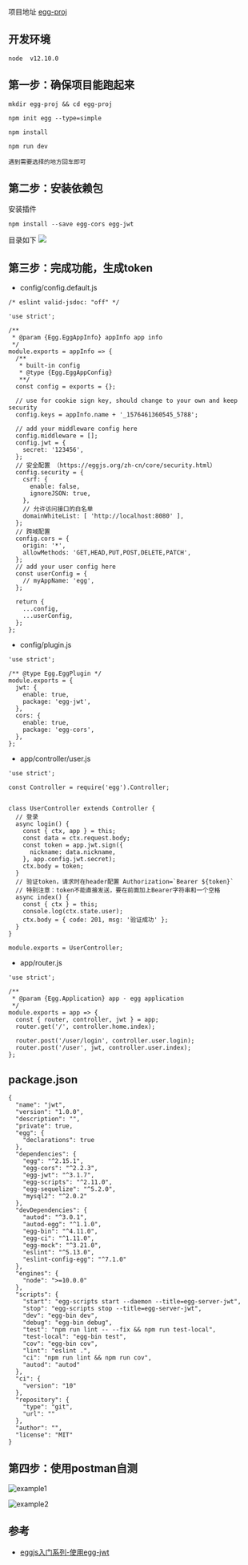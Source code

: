 项目地址
[egg-proj](https://github.com/XingGuoZM/egg-proj)

## 开发环境
```
node  v12.10.0
```

## 第一步：确保项目能跑起来
```
mkdir egg-proj && cd egg-proj

npm init egg --type=simple

npm install

npm run dev

遇到需要选择的地方回车即可
```
## 第二步：安装依赖包

安装插件
```
npm install --save egg-cors egg-jwt
```

目录如下
![](https://img2020.cnblogs.com/blog/1347757/202008/1347757-20200815192621117-918932188.png)
 

## 第三步：完成功能，生成token
- config/config.default.js
 
```
/* eslint valid-jsdoc: "off" */

'use strict';

/**
 * @param {Egg.EggAppInfo} appInfo app info
 */
module.exports = appInfo => {
  /**
   * built-in config
   * @type {Egg.EggAppConfig}
   **/
  const config = exports = {};

  // use for cookie sign key, should change to your own and keep security
  config.keys = appInfo.name + '_1576461360545_5788';

  // add your middleware config here
  config.middleware = [];
  config.jwt = {
    secret: '123456',
  };
  // 安全配置 （https://eggjs.org/zh-cn/core/security.html）
  config.security = {
    csrf: {
      enable: false,
      ignoreJSON: true,
    },
    // 允许访问接口的白名单
    domainWhiteList: [ 'http://localhost:8080' ],
  };
  // 跨域配置
  config.cors = {
    origin: '*',
    allowMethods: 'GET,HEAD,PUT,POST,DELETE,PATCH',
  };
  // add your user config here
  const userConfig = {
    // myAppName: 'egg',
  };

  return {
    ...config,
    ...userConfig,
  };
};
```

- config/plugin.js
 
```
'use strict';

/** @type Egg.EggPlugin */
module.exports = {
  jwt: {
    enable: true,
    package: 'egg-jwt',
  },
  cors: {
    enable: true,
    package: 'egg-cors',
  },
};
```

- app/controller/user.js
 
```
'use strict';

const Controller = require('egg').Controller;


class UserController extends Controller {
  // 登录
  async login() {
    const { ctx, app } = this;
    const data = ctx.request.body;
    const token = app.jwt.sign({
      nickname: data.nickname,
    }, app.config.jwt.secret);
    ctx.body = token;
  }
  // 验证token，请求时在header配置 Authorization=`Bearer ${token}`
  // 特别注意：token不能直接发送，要在前面加上Bearer字符串和一个空格
  async index() {
    const { ctx } = this;
    console.log(ctx.state.user);
    ctx.body = { code: 201, msg: '验证成功' };
  }
}

module.exports = UserController;
```

- app/router.js
 
```
'use strict';

/**
 * @param {Egg.Application} app - egg application
 */
module.exports = app => {
  const { router, controller, jwt } = app;
  router.get('/', controller.home.index);

  router.post('/user/login', controller.user.login);
  router.post('/user', jwt, controller.user.index);
};
```

## package.json
```
{
  "name": "jwt",
  "version": "1.0.0",
  "description": "",
  "private": true,
  "egg": {
    "declarations": true
  },
  "dependencies": {
    "egg": "^2.15.1",
    "egg-cors": "^2.2.3",
    "egg-jwt": "^3.1.7",
    "egg-scripts": "^2.11.0",
    "egg-sequelize": "^5.2.0",
    "mysql2": "^2.0.2"
  },
  "devDependencies": {
    "autod": "^3.0.1",
    "autod-egg": "^1.1.0",
    "egg-bin": "^4.11.0",
    "egg-ci": "^1.11.0",
    "egg-mock": "^3.21.0",
    "eslint": "^5.13.0",
    "eslint-config-egg": "^7.1.0"
  },
  "engines": {
    "node": ">=10.0.0"
  },
  "scripts": {
    "start": "egg-scripts start --daemon --title=egg-server-jwt",
    "stop": "egg-scripts stop --title=egg-server-jwt",
    "dev": "egg-bin dev",
    "debug": "egg-bin debug",
    "test": "npm run lint -- --fix && npm run test-local",
    "test-local": "egg-bin test",
    "cov": "egg-bin cov",
    "lint": "eslint .",
    "ci": "npm run lint && npm run cov",
    "autod": "autod"
  },
  "ci": {
    "version": "10"
  },
  "repository": {
    "type": "git",
    "url": ""
  },
  "author": "",
  "license": "MIT"
}
 ```

## 第四步：使用postman自测

![example1](https://intranetproxy.alipay.com/skylark/lark/0/2019/png/215732/1576464249597-e48bb16b-9782-4b51-a658-f0b4e1a4e108.png?x-oss-process=image/resize,w_1500)

![example2](https://intranetproxy.alipay.com/skylark/lark/0/2019/png/215732/1576464406168-b548cd07-4928-4dcb-98b6-7d084121dac1.png?x-oss-process=image/resize,w_1500)

## 参考
- [eggjs入门系列-使用egg-jwt](https://segmentfault.com/a/1190000020416559?utm_source=tag-newest)